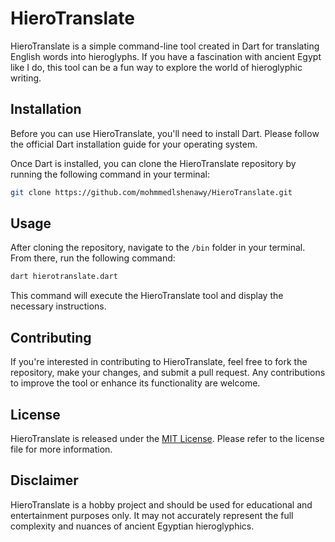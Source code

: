 # HieroTranslate

HieroTranslate is a simple command-line tool created in Dart for translating English words into hieroglyphs. If you have a fascination with ancient Egypt like I do, this tool can be a fun way to explore the world of hieroglyphic writing.

## Installation

Before you can use HieroTranslate, you'll need to install Dart. Please follow the official Dart installation guide for your operating system.

Once Dart is installed, you can clone the HieroTranslate repository by running the following command in your terminal:

```bash
git clone https://github.com/mohmmedlshenawy/HieroTranslate.git
```

## Usage

After cloning the repository, navigate to the `/bin` folder in your terminal. From there, run the following command:

```bash
dart hierotranslate.dart
```

This command will execute the HieroTranslate tool and display the necessary instructions.

## Contributing

If you're interested in contributing to HieroTranslate, feel free to fork the repository, make your changes, and submit a pull request. Any contributions to improve the tool or enhance its functionality are welcome.

## License

HieroTranslate is released under the [MIT License](https://github.com/mohmmedlshenawy/HieroTranslate/blob/main/LICENSE). Please refer to the license file for more information.

## Disclaimer

HieroTranslate is a hobby project and should be used for educational and entertainment purposes only. It may not accurately represent the full complexity and nuances of ancient Egyptian hieroglyphics.